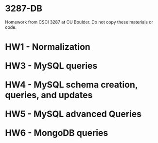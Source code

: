 # 3287-DB

Homework from CSCI 3287 at CU Boulder. Do not copy these materials or code.
<h1>
<p> HW1 - Normalization </p> 
<p> HW3 - MySQL queries </p> 
<p> HW4 - MySQL schema creation, queries, and updates </p> 
<p> HW5 - MySQL advanced Queries </p> 
<p> HW6 - MongoDB queries </p> 
</h1>
